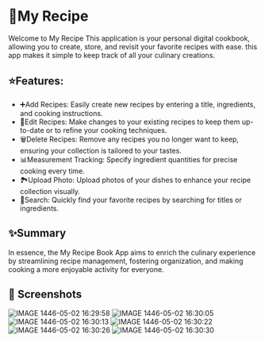 # 🍴My Recipe  
Welcome to My Recipe This application is your personal digital cookbook, allowing you to create, store, and revisit your favorite recipes with ease. this app makes it simple to keep track of all your culinary creations.

## ⭐️Features: 
- ➕Add Recipes: Easily create new recipes by entering a title, ingredients, and cooking instructions.
- 📝Edit Recipes: Make changes to your existing recipes to keep them up-to-date or to refine your cooking techniques.
- 🗑️Delete Recipes: Remove any recipes you no longer want to keep, ensuring your collection is tailored to your tastes.
- 📊Measurement Tracking: Specify ingredient quantities for precise cooking every time.
- 🏞️Upload Photo: Upload photos of your dishes to enhance your recipe collection visually.
- 🔎Search: Quickly find your favorite recipes by searching for titles or ingredients.

## ✨Summary 
In essence, the My Recipe Book App aims to enrich the culinary experience by streamlining recipe management, fostering organization, and making cooking a more enjoyable activity for everyone.

## 📸 Screenshots
![IMAGE 1446-05-02 16:29:58](https://github.com/user-attachments/assets/3f072bed-2f98-49aa-bbce-c291f8c80938)
![IMAGE 1446-05-02 16:30:05](https://github.com/user-attachments/assets/e4c33e4a-ff6a-4702-a7c9-4da0d3056788)
![IMAGE 1446-05-02 16:30:13](https://github.com/user-attachments/assets/25ac4730-7b66-449b-85b8-233ac36f2935)
![IMAGE 1446-05-02 16:30:22](https://github.com/user-attachments/assets/9bde8779-dcda-41b6-8ca2-5b652491f39d)
![IMAGE 1446-05-02 16:30:26](https://github.com/user-attachments/assets/e502e1c3-0133-4492-b3ad-691f9b2df373)
![IMAGE 1446-05-02 16:30:30](https://github.com/user-attachments/assets/74a926b2-9f2b-4c67-b70d-8f90c32e52d4)


